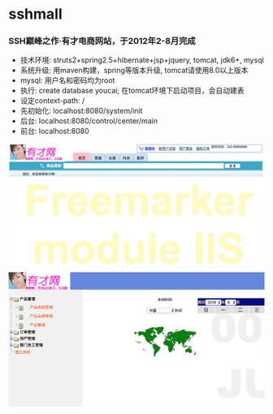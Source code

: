 # sshmall

### SSH巅峰之作·有才电商网站，于2012年2-8月完成
- 技术环境: struts2+spring2.5+hibernate+jsp+jquery, tomcat, jdk6+, mysql
- 系统升级: 用maven构建，spring等版本升级, tomcat请使用8.0以上版本
- mysql: 用户名和密码均为root
- 执行: create database youcai; 在tomcat环境下启动项目，会自动建表
- 设定context-path: /
- 先初始化: localhost:8080/system/init
- 后台: localhost:8080/control/center/main
- 前台: localhost:8080

![youcai](youcai.jpeg)
![admin](youcai-admin.jpeg)
